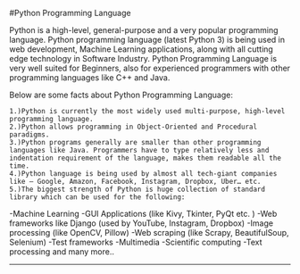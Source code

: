 #Python Programming Language

Python is a high-level, general-purpose and a very popular programming language. Python programming language (latest Python 3) is being used in web development, Machine Learning applications, along with all cutting edge technology in Software Industry. Python Programming Language is very well suited for Beginners, also for experienced programmers with other programming languages like C++ and Java.

Below are some facts about Python Programming Language:

	1.)Python is currently the most widely used multi-purpose, high-level programming language.
	2.)Python allows programming in Object-Oriented and Procedural paradigms.
	3.)Python programs generally are smaller than other programming languages like Java. Programmers have to type relatively less and indentation requirement of the language, makes them readable all the time.
	4.)Python language is being used by almost all tech-giant companies like – Google, Amazon, Facebook, Instagram, Dropbox, Uber… etc.
	5.)The biggest strength of Python is huge collection of standard library which can be used for the following:

-Machine Learning
-GUI Applications (like Kivy, Tkinter, PyQt etc. )
-Web frameworks like Django (used by YouTube, Instagram, Dropbox)
-Image processing (like OpenCV, Pillow)
-Web scraping (like Scrapy, BeautifulSoup, Selenium)
-Test frameworks
-Multimedia
-Scientific computing
-Text processing and many more..

--------